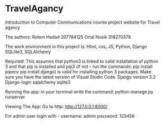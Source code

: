 # TravelAgancy
Introduction to Computer Communications course project website for Travel agancy

The authors: Rotem Hadad 207784125 Ortal Nosik 318270378

The work environment in this project is: Html, css, JS, Python, Django SQLlite3, SQLAlchemy

Requried: This assumes that python3 is linked to valid installation of python 3 and that pip is installed and pip3 (if not - run the commands: pip install pipenv pip install django) is valid for installing python 3 packages. Make sure you have the latest version of Visual Studio Code. Django version 3.2 Django-login sqlalchemy sqlite3

Running the app: in your terminal write the command: python manage.py runserver

Viewing The App: Go to http: http://127.0.0.1:8000/

For admin user login with - username: admin password: 123456
